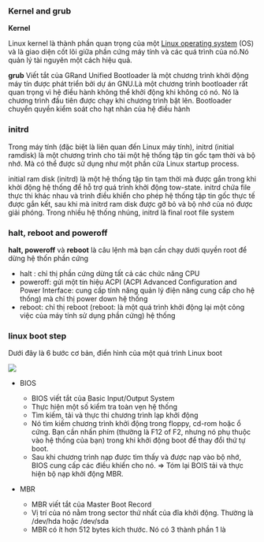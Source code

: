 ### Kernel and grub

**Kernel**

Linux kernel là thành phần quan trọng của một [Linux operating system](https://github.com/utnguyen153s2/Linux_Basic/blob/master/Linux%20operating%20system.md) (OS) và là giao diện cốt lõi giữa phần cứng máy tính và các quá trình của nó.Nó quản lý tài nguyên một cách hiệu quả.

**grub** Viết tắt của GRand Unified Bootloader là một chương trình khởi động máy tín được  phát triển bởi dự án GNU.Là một chương trình bootloader rất quan trọng vì hệ điều hành không thể khởi động khi không có nó. Nó là chương trình đầu tiên được chạy khi chương trình bật lên. Bootloader chuyển quyền kiểm soát cho hạt nhân của hệ điều hành


### initrd

Trong máy tính (đặc biệt là liên quan đến Linux máy tính), initrd (initial ramdisk) là một chương trình cho tải một hệ thống tập tin gốc tạm thời và bộ nhớ. Mà có thể được sử dụng như một phần cửa Linux startup process.

initial ram disk (initrd) là một hệ thống tập tin tạm thời mà được gắn trong khi khởi động hệ thống để hỗ trợ quá trình khởi động tow-state. initrd chứa file thực thi khác nhau và trình điều khiển cho phép hệ thống tập tin gốc thực tế được gắn kết, sau khi mà initrd ram disk được gỡ bỏ và bộ nhớ của nó được giải phóng. Trong nhiều hệ thống nhúng, initrd là final root file system

### halt, reboot and poweroff

**halt, poweroff** và **reboot** là câu lệnh mà bạn cần chạy dưới quyền root để dừng hệ thốn phần cứng
- halt : chỉ thị phần cứng dừng tất cả các chức năng CPU
- poweroff: gửi một tín hiệu ACPI (ACPI Advanced Configuration and Power Interface: cung cấp tính năng quản lý điện năng cung cấp cho hệ thống) mà chỉ thị power down hệ thống
- reboot: chỉ thị reboot (reboot: là một quá trình khởi động lại một công việc của máy tính sử dụng phần cứng) hệ thống

### linux boot step

Dưới đây là 6 bước cơ bản, điển hình của một quá trình Linux boot

<img src="https://i.imgur.com/KY0dIQj.jpg">

- BIOS
  - BIOS viết tắt của Basic Input/Output System
  - Thực hiện một số kiểm tra toàn vẹn hệ thống
  - Tìm kiếm, tải và thực thi chương trình lạp khởi động
  - Nó tìm kiếm chương trình khởi động trong floppy, cd-rom hoặc ổ cứng. Bạn cần nhấn phím (thường là F12 of F2, nhưng nó phụ thuộc vào hệ thống của bạn) trong khi khởi động boot để thay đổi thứ tự boot.
  - Sau khi chương trình nạp được tìm thấy và được nạp vào bộ nhớ, BIOS cung cấp các điều khiển cho nó.
  => Tóm lại BOIS tải và thực hiện bộ nạp khởi động MBR.

- MBR
  - MBR viết tắt của Master Boot Record
  - Vị trí của nó nằm trong sector thứ nhất của đĩa khởi động. Thường là /dev/hda hoặc /dev/sda
  - MBR có ít hơn 512 bytes kích thước. Nó có 3 thành phần 1 là 
  
